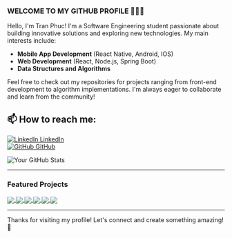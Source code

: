 ### WELCOME TO MY GITHUB PROFILE 👋👋👋

Hello, I'm Tran Phuc! I'm a Software Engineering student passionate about building innovative solutions and exploring new technologies. My main interests include:  
- **Mobile App Development** (React Native, Android, IOS)  
- **Web Development** (React, Node.js, Spring Boot)  
- **Data Structures and Algorithms**  

Feel free to check out my repositories for projects ranging from front-end development to algorithm implementations. I'm always eager to collaborate and learn from the community!  

## 📫 How to reach me:
[![LinkedIn](https://i.stack.imgur.com/gVE0j.png) LinkedIn](https://www.linkedin.com/in/tran-phuc-56282b291/)  
[![GitHub](https://i.stack.imgur.com/tskMh.png) GitHub](https://github.com/tranhieuphuc12/)  

![Your GitHub Stats](https://github-readme-stats.vercel.app/api?username=tranhieuphuc12&show_icons=true&theme=tokyonight&hide=prs,issues)  

---

### Featured Projects  
<a href="https://github.com/tranhieuphuc12/Travel-Blog-App">
  <img align="center" src="https://github-readme-stats.vercel.app/api/pin/?username=tranhieuphuc12&repo=Travel-Blog-App&theme=radical" />
</a>    
<a href="https://github.com/tranhieuphuc12/RunTrail">
  <img align="center" src="https://github-readme-stats.vercel.app/api/pin/?username=tranhieuphuc12&repo=RunTrail&theme=radical" />
</a>
<a href="https://github.com/tranhieuphuc12/SwiftUIFirebaseChat">
  <img align="center" src="https://github-readme-stats.vercel.app/api/pin/?username=tranhieuphuc12&repo=SwiftUIFirebaseChat&theme=radical" />
</a>
<a href="https://github.com/tranhieuphuc12/FullstackNodejsIOS">
  <img align="center" src="https://github-readme-stats.vercel.app/api/pin/?username=tranhieuphuc12&repo=FullstackNodejsIOS&theme=radical" />
</a>
<a href="https://github.com/tranhieuphuc12/MyJournalIOS">
  <img align="center" src="https://github-readme-stats.vercel.app/api/pin/?username=tranhieuphuc12&repo=MyJournalIOS&theme=radical" />
</a>
<a href="https://github.com/tranhieuphuc12/Rentaka">
  <img align="center" src="https://github-readme-stats.vercel.app/api/pin/?username=tranhieuphuc12&repo=Rentaka&theme=radical" />
</a>  

---

Thanks for visiting my profile! Let's connect and create something amazing! 🚀
